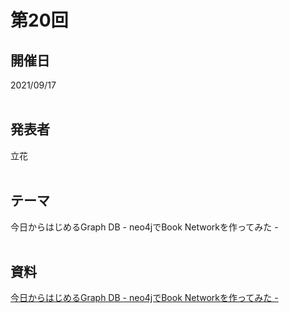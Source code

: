 # 第20回  
## 開催日  
2021/09/17  
<br>

## 発表者  
立花  
<br>

## テーマ  
今日からはじめるGraph DB - neo4jでBook Networkを作ってみた -  
<br>

## 資料  
[今日からはじめるGraph DB - neo4jでBook Networkを作ってみた -](https://tachibanahajime.github.io/group/no20/no20.pdf "第20回")  
<br>
